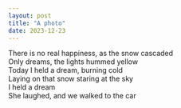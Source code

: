 ```yaml
---
layout: post
title: "A photo"
date: 2023-12-23
---
```


There is no real happiness, as the snow cascaded  
Only dreams, the lights hummed yellow  
Today I held a dream, burning cold  
Laying on that snow staring at the sky  
I held a dream  
She laughed, and we walked to the car  
